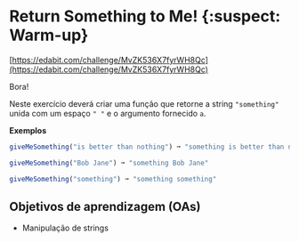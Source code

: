 # Return Something to Me! {:suspect: Warm-up}

[https://edabit.com/challenge/MvZK536X7fyrWH8Qc](https://edabit.com/challenge/MvZK536X7fyrWH8Qc)

Bora!

Neste exercício deverá criar uma função que retorne a string `"something"` unida
com um espaço `" "` e o argumento fornecido `a`.

__Exemplos__

```js
giveMeSomething("is better than nothing") ➞ "something is better than nothing"

giveMeSomething("Bob Jane") ➞ "something Bob Jane"

giveMeSomething("something") ➞ "something something"
```

## Objetivos de aprendizagem (OAs)

- Manipulação de strings
